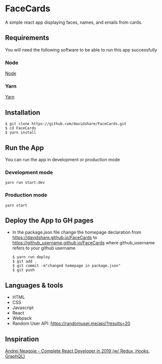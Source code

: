 # FaceCards
A simple react app displaying faces, names, and emails from cards.

## Requirements
You will need the following software to be able to run this app successfully

### Node
[Node](http://nodejs.org/)

### Yarn
[Yarn](https://yarnpkg.com/lang/en/)

## Installation

    $ git clone https://github.com/davidshare/FaceCards.git
    $ cd FaceCards
    $ yarn install

## Run the App
You can run the app in development or production mode

### Development mode
	yarn run start:dev

### Production mode
	yarn start

## Deploy the App to GH pages
*	In the package.json file change the homepage declaration from https://davidshare.github.io/FaceCards to https://github_username.github.io/FaceCards where github_username refers to your github username

		$ yarn run deploy
		$ git add .
		$ git commit -m"changed homepage in package.json"
		$ git push


## Languages & tools
- HTML
- CSS
- Javascript
- React
- Webpack
- Random User API: https://randomuser.me/api/?results=20

## Inspiration
 [Andrei Neagoie - Complete React Developer in 2019 (w/ Redux, Hooks, GraphQL)](https://www.udemy.com/complete-react-developer-zero-to-mastery/)
